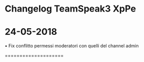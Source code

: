Changelog TeamSpeak3 XpPe
====================
24-05-2018
====================

•  Fix conflitto permessi moderatori con quelli del channel admin

====================
